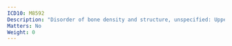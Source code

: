 ```yaml
---
ICD10: M8592
Description: "Disorder of bone density and structure, unspecified: Upper arm"
Matters: No
Weight: 0
---
```


